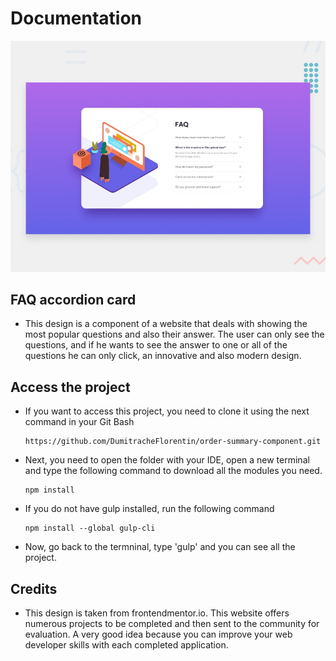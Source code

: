 # Documentation

![Design preview for the FAQ accordion card coding challenge](./design/desktop-preview.jpg)

## FAQ accordion card

- This design is a component of a website that deals with showing the most popular questions and also their answer. The user can only see the questions, and if he wants to see the answer to one or all of the questions he can only click, an innovative and also modern design.

## Access the project

- If you want to access this project, you need to clone it using the next command in your Git Bash

  ```
  https://github.com/DumitracheFlorentin/order-summary-component.git
  ```
 
- Next, you need to open the folder with your IDE, open a new terminal and type the following command to download all the modules you need.

  ```
  npm install
  ```
  
- If you do not have gulp installed, run the following command

  ```
  npm install --global gulp-cli
  ```
  
- Now, go back to the termninal, type 'gulp' and you can see all the project.

## Credits

- This design is taken from frontendmentor.io. This website offers numerous projects to be completed and then sent to the community for evaluation. A very good idea because you can improve your web developer skills with each completed application.


